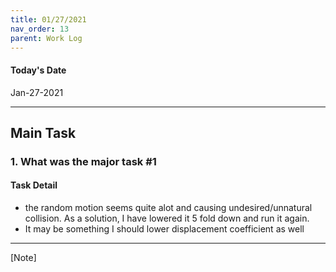 ```yaml
---
title: 01/27/2021
nav_order: 13
parent: Work Log
---
```


#### Today's Date
Jan-27-2021

--------------------------------------------------------------------------------
## Main Task

### 1. What was the major task #1
#### Task Detail 
- the random motion seems quite alot and causing undesired/unnatural collision. As a solution, I have lowered it 5 fold down and run it again. 
- It may be something I should lower displacement coefficient as well 


----------------------------------------------------------
[Note]
